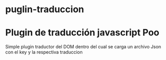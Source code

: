 # puglin-traduccion
Plugin de traducción javascript Poo
============================================================================
Simple plugin traductor del DOM dentro del cual se carga un archivo Json con el key y la respectiva traduccion

